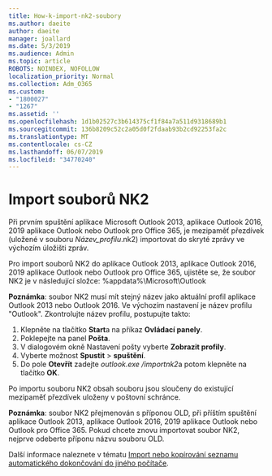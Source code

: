 ```yaml
---
title: How-k-import-nk2-soubory
ms.author: daeite
author: daeite
manager: joallard
ms.date: 5/3/2019
ms.audience: Admin
ms.topic: article
ROBOTS: NOINDEX, NOFOLLOW
localization_priority: Normal
ms.collection: Adm_O365
ms.custom:
- "1800027"
- "1267"
ms.assetid: ''
ms.openlocfilehash: 1d1b02527c3b614375cf1f84a7a511d9318689b1
ms.sourcegitcommit: 136b8209c52c2a05d0f2fdaab93b2cd92253fa2c
ms.translationtype: MT
ms.contentlocale: cs-CZ
ms.lasthandoff: 06/07/2019
ms.locfileid: "34770240"
---
```

# <a name="how-to-import-nk2-files"></a>Import souborů NK2 

Při prvním spuštění aplikace Microsoft Outlook 2013, aplikace Outlook 2016, 2019 aplikace Outlook nebo Outlook pro Office 365, je mezipaměť přezdívek (uložené v souboru *Název_profilu*.nk2) importovat do skryté zprávy ve výchozím úložišti zpráv.

Pro import souborů NK2 do aplikace Outlook 2013, aplikace Outlook 2016, 2019 aplikace Outlook nebo Outlook pro Office 365, ujistěte se, že soubor NK2 je v následující složce: %appdata%\Microsoft\Outlook

**Poznámka**: soubor NK2 musí mít stejný název jako aktuální profil aplikace Outlook 2013 nebo Outlook 2016. Ve výchozím nastavení je název profilu "Outlook". Zkontrolujte název profilu, postupujte takto: 
1. Klepněte na tlačítko **Start**a na příkaz **Ovládací panely**.
2. Poklepejte na panel **Pošta**.
3. V dialogovém okně Nastavení pošty vyberte **Zobrazit profily**.
4. Vyberte možnost **Spustit** > **spuštění**.
5. Do pole **Otevřít** zadejte *outlook.exe /importnk2*a potom klepněte na tlačítko **OK**. 

Po importu souboru NK2 obsah souboru jsou sloučeny do existující mezipaměť přezdívek uloženy v poštovní schránce.

**Poznámka**: soubor NK2 přejmenován s příponou OLD, při příštím spuštění aplikace Outlook 2013, aplikace Outlook 2016, 2019 aplikace Outlook nebo Outlook pro Office 365. Pokud chcete znovu importovat soubor NK2, nejprve odeberte příponu názvu souboru OLD.

Další informace naleznete v tématu [Import nebo kopírování seznamu automatického dokončování do jiného počítače](https://support.microsoft.com/help/2806550/how-to-import-nk2-files-into-outlook%).